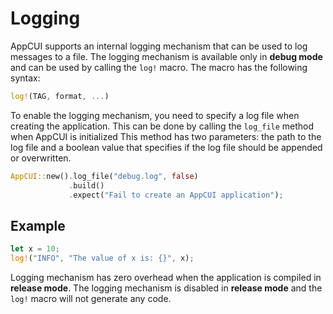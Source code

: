 # Logging

AppCUI supports an internal logging mechanism that can be used to log messages to a file. The logging mechanism is available only in **debug mode** and can be used by calling the `log!` macro. The macro has the following syntax:

```rs
log!(TAG, format, ...)
```

To enable the logging mechanism, you need to specify a log file when creating the application. This can be done by calling the `log_file` method when AppCUI is initialized This method has two parameters: the path to the log file and a boolean value that specifies if the log file should be appended or overwritten. 

```rs
AppCUI::new().log_file("debug.log", false)
             .build()
             .expect("Fail to create an AppCUI application");
```

## Example

```rs
let x = 10;
log!("INFO", "The value of x is: {}", x);
```

Logging mechanism has zero overhead when the application is compiled in **release mode**. The logging mechanism is disabled in **release mode** and the `log!` macro will not generate any code.